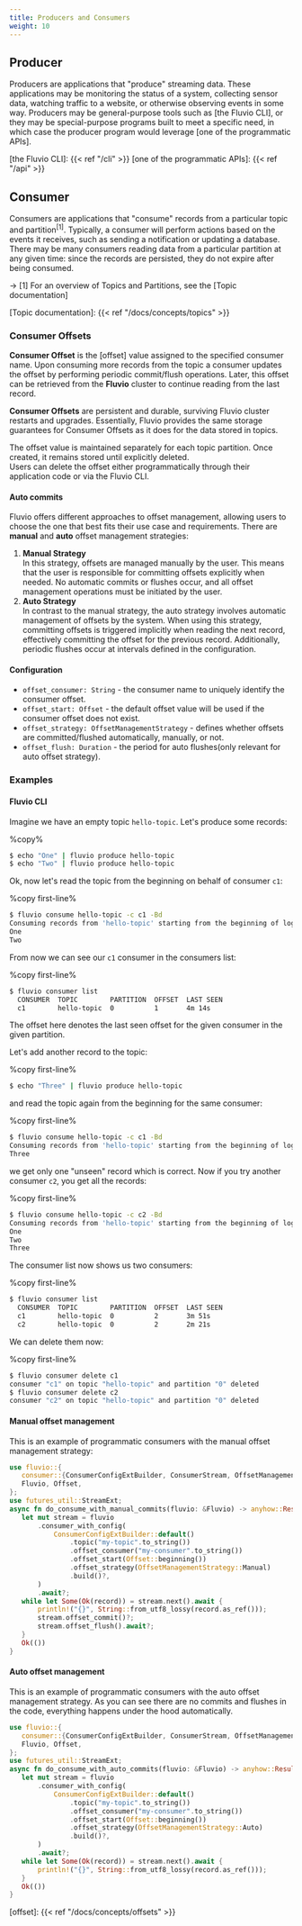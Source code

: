 ```yaml
---
title: Producers and Consumers
weight: 10
---
```


## Producer

Producers are applications that "produce" streaming data.
These applications may be monitoring the status of a system, collecting sensor
data, watching traffic to a website, or otherwise observing events in some way.
Producers may be general-purpose tools such as [the Fluvio CLI], or they may be
special-purpose programs built to meet a specific need, in which case the
producer program would leverage [one of the programmatic APIs].

[the Fluvio CLI]: {{< ref "/cli" >}}
[one of the programmatic APIs]: {{< ref "/api" >}}


## Consumer 
Consumers are applications that "consume" records from a particular
topic and partition<sup>[1]</sup>. Typically, a consumer will perform actions based
on the events it receives, such as sending a notification or updating
a database. There may be many consumers reading data from a particular
partition at any given time: since the records are persisted, they do
not expire after being consumed.

-> [1] For an overview of Topics and Partitions, see the [Topic documentation]

[Topic documentation]: {{< ref "/docs/concepts/topics" >}}

### Consumer Offsets
**Consumer Offset** is the [offset] value assigned to the specified consumer name. Upon consuming more records from the topic a consumer updates the offset by performing periodic commit/flush operations. Later, this offset can be retrieved from the **Fluvio** cluster to continue reading from the last record.  

**Consumer Offsets** are persistent and durable, surviving Fluvio cluster restarts and upgrades. Essentially, Fluvio provides the same storage guarantees for Consumer Offsets as it does for the data stored in topics.  

The offset value is maintained separately for each topic partition. Once created, it remains stored until explicitly deleted.  
Users can delete the offset either programmatically through their application code or via the Fluvio CLI.

#### Auto commits
Fluvio offers different approaches to offset management, allowing users to choose the one that best fits their use case and requirements. There are **manual** and **auto** offset management strategies:  
1. **Manual Strategy**  
In this strategy, offsets are managed manually by the user. This means that the user is responsible for committing offsets explicitly when needed. No automatic commits or flushes occur, and all offset management operations must be initiated by the user.
2. **Auto Strategy**  
In contrast to the manual strategy, the auto strategy involves automatic management of offsets by the system. When using this strategy, committing offsets is triggered implicitly when reading the next record, effectively committing the offset for the previous record. Additionally, periodic flushes occur at intervals defined in the configuration.

#### Configuration
* `offset_consumer: String` - the consumer name to uniquely identify the consumer offset.  
* `offset_start: Offset` - the default offset value will be used if the consumer offset does not exist.
* `offset_strategy: OffsetManagementStrategy` - defines whether offsets are committed/flushed automatically, manually, or not. 
* `offset_flush: Duration` - the period for auto flushes(only relevant for auto offset strategy).

### Examples
#### Fluvio CLI
Imagine we have an empty topic `hello-topic`. Let's produce some records:

%copy%
```bash
$ echo "One" | fluvio produce hello-topic
$ echo "Two" | fluvio produce hello-topic
```
Ok, now let's read the topic from the beginning on behalf of consumer `c1`:

%copy first-line%
```bash
$ fluvio consume hello-topic -c c1 -Bd
Consuming records from 'hello-topic' starting from the beginning of log
One
Two
```
From now we can see our `c1` consumer in the consumers list:

%copy first-line%
```bash
$ fluvio consumer list
  CONSUMER  TOPIC        PARTITION  OFFSET  LAST SEEN
  c1        hello-topic  0          1       4m 14s
```
The offset here denotes the last seen offset for the given consumer in the given partition.

Let's add another record to the topic:

%copy first-line%
```bash
$ echo "Three" | fluvio produce hello-topic
```
and read the topic again from the beginning for the same consumer:

%copy first-line%
```bash
$ fluvio consume hello-topic -c c1 -Bd
Consuming records from 'hello-topic' starting from the beginning of log
Three
```
we get only one "unseen" record which is correct.
Now if you try another consumer `c2`, you get all the records:

%copy first-line%
```bash
$ fluvio consume hello-topic -c c2 -Bd
Consuming records from 'hello-topic' starting from the beginning of log
One
Two
Three
```

The consumer list now shows us two consumers:

%copy first-line%
```bash
$ fluvio consumer list
  CONSUMER  TOPIC        PARTITION  OFFSET  LAST SEEN
  c1        hello-topic  0          2       3m 51s
  c2        hello-topic  0          2       2m 21s
```

We can delete them now:

%copy first-line%
```bash
$ fluvio consumer delete c1
consumer "c1" on topic "hello-topic" and partition "0" deleted
$ fluvio consumer delete c2
consumer "c2" on topic "hello-topic" and partition "0" deleted
```

#### Manual offset management
This is an example of programmatic consumers with the manual offset management strategy:
```rust
use fluvio::{
   consumer::{ConsumerConfigExtBuilder, ConsumerStream, OffsetManagementStrategy},
   Fluvio, Offset,
};
use futures_util::StreamExt;
async fn do_consume_with_manual_commits(fluvio: &Fluvio) -> anyhow::Result<()> {
   let mut stream = fluvio
       .consumer_with_config(
           ConsumerConfigExtBuilder::default()
               .topic("my-topic".to_string())
               .offset_consumer("my-consumer".to_string())
               .offset_start(Offset::beginning())
               .offset_strategy(OffsetManagementStrategy::Manual)
               .build()?,
       )
       .await?;
   while let Some(Ok(record)) = stream.next().await {
       println!("{}", String::from_utf8_lossy(record.as_ref()));
       stream.offset_commit()?;
       stream.offset_flush().await?;
   }
   Ok(())
}
```
#### Auto offset management
This is an example of programmatic consumers with the auto offset management strategy. As you can see there are no commits and flushes in the code, everything happens under the hood automatically.
```rust
use fluvio::{
   consumer::{ConsumerConfigExtBuilder, ConsumerStream, OffsetManagementStrategy},
   Fluvio, Offset,
};
use futures_util::StreamExt;
async fn do_consume_with_auto_commits(fluvio: &Fluvio) -> anyhow::Result<()> {
   let mut stream = fluvio
       .consumer_with_config(
           ConsumerConfigExtBuilder::default()
               .topic("my-topic".to_string())
               .offset_consumer("my-consumer".to_string())
               .offset_start(Offset::beginning())
               .offset_strategy(OffsetManagementStrategy::Auto)
               .build()?,
       )
       .await?;
   while let Some(Ok(record)) = stream.next().await {
       println!("{}", String::from_utf8_lossy(record.as_ref()));
   }
   Ok(())
}
```
[offset]: {{< ref "/docs/concepts/offsets" >}}

